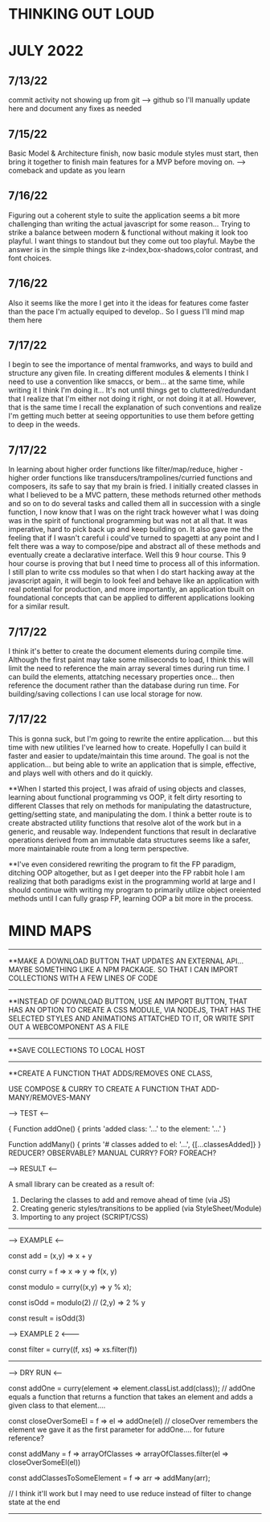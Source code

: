 # THINKING OUT LOUD

# JULY 2022

## 7/13/22
commit activity not showing up from git --> github so I'll manually update here and document any fixes as needed 

## 7/15/22
Basic Model & Architecture finish, now basic module styles must start, then bring it together to finish main features for a MVP before moving on.
--> comeback and update as you learn

## 7/16/22 
Figuring out a coherent style to suite the application seems a bit more challenging than writing the actual javascript for some reason... Trying to 
strike a balance between modern & functional without making it look too playful. I want things to standout but they come out too playful.
Maybe the answer is in the simple things like z-index,box-shadows,color contrast, and font choices.

## 7/16/22
Also it seems like the more I get into it the ideas for features come faster than the pace I'm actually equiped to develop.. So I guess I'll mind map them here

## 7/17/22
I begin to see the importance of mental framworks, and ways to build and structure any given file. In creating different modules & elements I think I need to use a convention like smaccs, or bem... at the same time, while writing it I think I'm doing it... It's not until things get to cluttered/redundant that I realize that I'm either not doing it right, or not doing it at all. However, that is the same time I recall the explanation of such conventions and realize I'm getting much better at seeing opportunities to use them before getting to deep in the weeds.

## 7/17/22
In learning about higher order functions like filter/map/reduce, higher - higher order functions like transducers/trampolines/curried functions and composers, its safe to say that my brain is fried. I initially created classes in what I believed to be a MVC pattern, these methods returned other methods and so on to do several tasks and called them all in succession with a single function, I now know that I was on the right track however what I was doing was in the spirit of functional programming but was not at all that. It was imperative, hard to pick back up and keep building on. It also gave me the feeling that if I wasn't careful i could've turned to spagetti at any point and I felt there was a way to compose/pipe and abstract all of these methods and eventually create a declarative interface. Well this 9 hour course. This 9 hour course is proving that but I need time to process all of this information. I still plan to write css modules so that when I do start hacking away at the javascript again, it will begin to look feel and behave like an application with real potential for production, and more importantly, an application tbuilt on foundational concepts that can be applied to different applications looking for a similar result. 

## 7/17/22

I think it's better to create the document elements during compile time. Although the first paint may take some miliseconds to load, I think this will limit the need to reference the main array several times during run time. I can build the elements, attatching necessary properties once... then reference the document rather than the database during run time. For building/saving collections I can use local storage for now.

## 7/17/22

This is gonna suck, but I'm going to rewrite the entire application.... but this time with new utilities I've learned how to create. Hopefully I can build it faster and easier to update/maintain this time around. The goal is not the application... but being able to write an application that is simple, effective, and plays well with others and do it quickly.

**When I started this project, I was afraid of using objects and classes, learning about functional programming vs OOP, it felt dirty resorting to different Classes that rely on methods for manipulating the datastructure, getting/setting state, and manipulating the dom. I think a better route is to create abstracted utility functions that resolve alot of the work but in a generic, and reusable way. Independent functions that result in declarative operations derived from an immutable data structures seems like a safer, more maintainable route from a long term perspective.

**I've even considered rewriting the program to fit the FP paradigm, ditching OOP altogether, but as I get deeper into the FP rabbit hole I am realizing that both paradigms exist in the programming world at large and I should continue with writing my program to primarily utilize object oreiented methods until I can fully grasp FP, learning OOP a bit more in the process.

# MIND MAPS
___________
**MAKE A DOWNLOAD BUTTON THAT UPDATES AN EXTERNAL API... MAYBE SOMETHING LIKE A NPM PACKAGE. SO THAT I CAN IMPORT COLLECTIONS WITH A FEW LINES OF CODE

------------------------------------------

**INSTEAD OF DOWNLOAD BUTTON, USE AN IMPORT BUTTON, THAT HAS AN OPTION TO CREATE A CSS MODULE, VIA NODEJS, THAT HAS THE SELECTED STYLES AND ANIMATIONS ATTATCHED TO IT, OR WRITE SPIT OUT A WEBCOMPONENT AS A FILE

------------------------------------------

**SAVE COLLECTIONS TO LOCAL HOST

------------------------------------------

**CREATE A FUNCTION THAT ADDS/REMOVES ONE CLASS, 

USE COMPOSE & CURRY TO CREATE A FUNCTION THAT ADD-MANY/REMOVES-MANY 


--> TEST <--

{
  Function addOne() { prints 'added class: '...' to the element: '...' }
  
  Function addMany() { prints '# classes added to el: '...', {[...classesAdded]}
}
REDUCER? OBSERVABLE? MANUAL CURRY? FOR? FOREACH?

--> RESULT <--

A small library can be created as a result of:

1) Declaring the classes to add and remove ahead of time (via JS)
2) Creating generic styles/transitions to be applied (via StyleSheet/Module)
3) Importing to any project (SCRIPT/CSS)

---------------------------------------------

--> EXAMPLE <--

const add = (x,y) => x + y

const curry = f =>
  x => y => f(x, y)
  
 const modulo = curry((x,y) => y % x);
 
 const isOdd = modulo(2) // (2,y) => 2 % y
 
 const result = isOdd(3)
 
 --> EXAMPLE 2 <---
 
 const filter = curry((f, xs) => xs.filter(f))
 
 -----------------------------------------------
 
 --> DRY RUN <--
 
 const addOne =  curry(element => element.classList.add(class));
 // addOne equals a function that returns a function that takes an element and adds a given class to that element....
 
 const closeOverSomeEl = f => el => addOne(el)
 // closeOver remembers the element we gave it as the first parameter for addOne.... for future reference?

const addMany = f => arrayOfClasses => arrayOfClasses.filter(el => closeOverSomeEl(el))

const addClassesToSomeElement = f => arr => addMany(arr);

// I think it'll work but I may need to use reduce instead of filter to change state at the end
_________________________________________________

